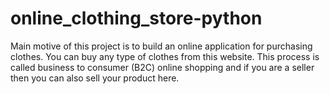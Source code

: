 # online_clothing_store-python
Main motive of this project is to build an online application for purchasing clothes. You can buy any type of clothes from this website. This process is called business to consumer (B2C) online shopping and if you are a seller then you can also sell your product here.
 
